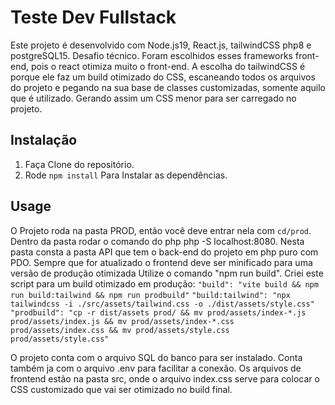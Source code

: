 # Teste Dev Fullstack

Este projeto é desenvolvido com Node.js19, React.js, tailwindCSS php8 e postgreSQL15.
Desafio técnico.
Foram escolhidos esses frameworks front-end, pois o react otimiza muito o front-end.
A escolha do tailwindCSS é porque ele faz um build otimizado do CSS, escaneando todos os arquivos do projeto e pegando na sua base de classes customizadas, somente aquilo que é utilizado. Gerando assim um CSS menor para ser carregado no projeto.

## Instalação

1. Faça Clone do repositório.
2. Rode `npm install` Para Instalar as dependências.

## Usage

O Projeto roda na pasta PROD, então você deve entrar nela com `cd/prod`.
Dentro da pasta rodar o comando do php php -S localhost:8080.
Nesta pasta consta a pasta API que tem o back-end do projeto em php puro com PDO.
Sempre que for atualizado o frontend deve ser minificado para uma versão de produção otimizada
Utilize o comando "npm run build".
Criei este script para um build otimizado em produção:
`"build": "vite build && npm run build:tailwind && npm run prodbuild"`
`"build:tailwind": "npx tailwindcss -i ./src/assets/tailwind.css -o ./dist/assets/style.css"`
`"prodbuild": "cp -r dist/assets prod/ && mv prod/assets/index-*.js prod/assets/index.js && mv prod/assets/index-*.css prod/assets/index.css && mv prod/assets/style.css prod/assets/style.css"`

O projeto conta com o arquivo SQL do banco para ser instalado.
Conta também ja com o arquivo .env para facilitar a conexão.
Os arquivos de frontend estão na pasta src, onde o arquivo index.css serve para colocar o CSS customizado que vai ser otimizado no build final.
